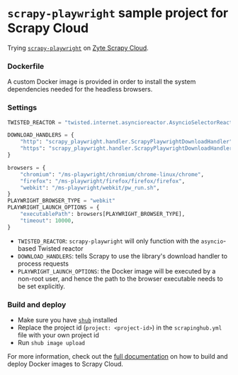 # `scrapy-playwright` sample project for Scrapy Cloud

Trying [`scrapy-playwright`](https://github.com/elacuesta/scrapy-playwright) on [Zyte Scrapy Cloud](https://www.zyte.com/scrapy-cloud/).


### Dockerfile

A custom Docker image is provided in order to install the system dependencies needed for the headless browsers.


### Settings

```python
TWISTED_REACTOR = "twisted.internet.asyncioreactor.AsyncioSelectorReactor"

DOWNLOAD_HANDLERS = {
    "http": "scrapy_playwright.handler.ScrapyPlaywrightDownloadHandler",
    "https": "scrapy_playwright.handler.ScrapyPlaywrightDownloadHandler",
}

browsers = {
    "chromium": "/ms-playwright/chromium/chrome-linux/chrome",
    "firefox": "/ms-playwright/firefox/firefox/firefox",
    "webkit": "/ms-playwright/webkit/pw_run.sh",
}
PLAYWRIGHT_BROWSER_TYPE = "webkit"
PLAYWRIGHT_LAUNCH_OPTIONS = {
    "executablePath": browsers[PLAYWRIGHT_BROWSER_TYPE],
    "timeout": 10000,
}
```

* `TWISTED_REACTOR`: `scrapy-playwright` will only function with the `asyncio`-based Twisted reactor
* `DOWNLOAD_HANDLERS`: tells Scrapy to use the library's download handler to process requests
* `PLAYWRIGHT_LAUNCH_OPTIONS`: the Docker image will be executed by a non-root user,
    and hence the path to the browser executable needs to be set explicitly.


### Build and deploy

* Make sure you have [`shub`](https://shub.readthedocs.io/en/stable/index.html) installed
* Replace the project id (`project: <project-id>`) in the `scrapinghub.yml` file with your own project id
* Run `shub image upload`

For more information, check out the [full documentation](https://shub.readthedocs.io/en/stable/deploy-custom-image.html)
on how to build and deploy Docker images to Scrapy Cloud.

